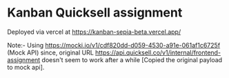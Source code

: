 # Kanban Quicksell assignment

Deployed via vercel at https://kanban-sepia-beta.vercel.app/

Note:- Using https://mocki.io/v1/cdf820dd-d059-4530-a91e-061af1c6725f (Mock API) since, original URL https://api.quicksell.co/v1/internal/frontend-assignment doesn't seem to work after a while [Copied the original payload to mock api].
